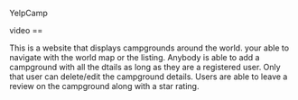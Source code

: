 YelpCamp

video ==

This is a website that displays campgrounds around the world. your able
to navigate with the world map or the listing. Anybody is able to add a 
campground with all the dtails as long as they are a registered user. Only 
that user can delete/edit the campground details. Users are able to leave a 
review on the campground along with a star rating.
